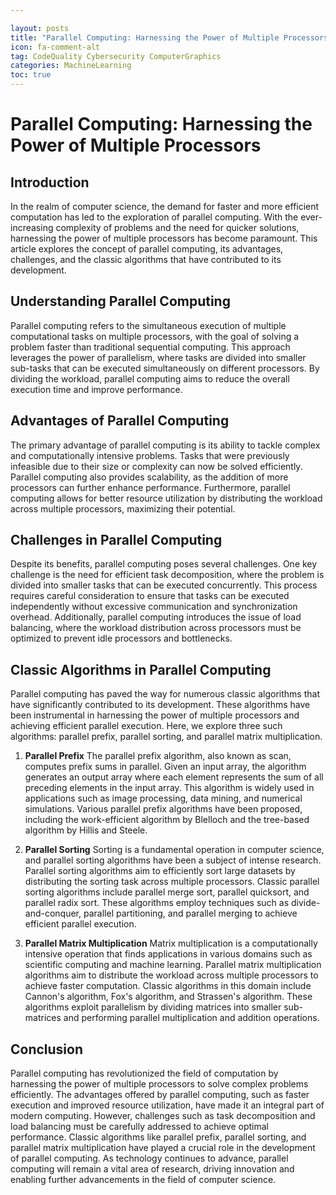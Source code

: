 ```yaml
---

layout: posts
title: "Parallel Computing: Harnessing the Power of Multiple Processors"
icon: fa-comment-alt
tag: CodeQuality Cybersecurity ComputerGraphics
categories: MachineLearning
toc: true
---
```




# Parallel Computing: Harnessing the Power of Multiple Processors

## Introduction
In the realm of computer science, the demand for faster and more efficient computation has led to the exploration of parallel computing. With the ever-increasing complexity of problems and the need for quicker solutions, harnessing the power of multiple processors has become paramount. This article explores the concept of parallel computing, its advantages, challenges, and the classic algorithms that have contributed to its development.

## Understanding Parallel Computing
Parallel computing refers to the simultaneous execution of multiple computational tasks on multiple processors, with the goal of solving a problem faster than traditional sequential computing. This approach leverages the power of parallelism, where tasks are divided into smaller sub-tasks that can be executed simultaneously on different processors. By dividing the workload, parallel computing aims to reduce the overall execution time and improve performance.

## Advantages of Parallel Computing
The primary advantage of parallel computing is its ability to tackle complex and computationally intensive problems. Tasks that were previously infeasible due to their size or complexity can now be solved efficiently. Parallel computing also provides scalability, as the addition of more processors can further enhance performance. Furthermore, parallel computing allows for better resource utilization by distributing the workload across multiple processors, maximizing their potential.

## Challenges in Parallel Computing
Despite its benefits, parallel computing poses several challenges. One key challenge is the need for efficient task decomposition, where the problem is divided into smaller tasks that can be executed concurrently. This process requires careful consideration to ensure that tasks can be executed independently without excessive communication and synchronization overhead. Additionally, parallel computing introduces the issue of load balancing, where the workload distribution across processors must be optimized to prevent idle processors and bottlenecks.

## Classic Algorithms in Parallel Computing
Parallel computing has paved the way for numerous classic algorithms that have significantly contributed to its development. These algorithms have been instrumental in harnessing the power of multiple processors and achieving efficient parallel execution. Here, we explore three such algorithms: parallel prefix, parallel sorting, and parallel matrix multiplication.

1. **Parallel Prefix**
   The parallel prefix algorithm, also known as scan, computes prefix sums in parallel. Given an input array, the algorithm generates an output array where each element represents the sum of all preceding elements in the input array. This algorithm is widely used in applications such as image processing, data mining, and numerical simulations. Various parallel prefix algorithms have been proposed, including the work-efficient algorithm by Blelloch and the tree-based algorithm by Hillis and Steele.

2. **Parallel Sorting**
   Sorting is a fundamental operation in computer science, and parallel sorting algorithms have been a subject of intense research. Parallel sorting algorithms aim to efficiently sort large datasets by distributing the sorting task across multiple processors. Classic parallel sorting algorithms include parallel merge sort, parallel quicksort, and parallel radix sort. These algorithms employ techniques such as divide-and-conquer, parallel partitioning, and parallel merging to achieve efficient parallel execution.

3. **Parallel Matrix Multiplication**
   Matrix multiplication is a computationally intensive operation that finds applications in various domains such as scientific computing and machine learning. Parallel matrix multiplication algorithms aim to distribute the workload across multiple processors to achieve faster computation. Classic algorithms in this domain include Cannon's algorithm, Fox's algorithm, and Strassen's algorithm. These algorithms exploit parallelism by dividing matrices into smaller sub-matrices and performing parallel multiplication and addition operations.

## Conclusion
Parallel computing has revolutionized the field of computation by harnessing the power of multiple processors to solve complex problems efficiently. The advantages offered by parallel computing, such as faster execution and improved resource utilization, have made it an integral part of modern computing. However, challenges such as task decomposition and load balancing must be carefully addressed to achieve optimal performance. Classic algorithms like parallel prefix, parallel sorting, and parallel matrix multiplication have played a crucial role in the development of parallel computing. As technology continues to advance, parallel computing will remain a vital area of research, driving innovation and enabling further advancements in the field of computer science.